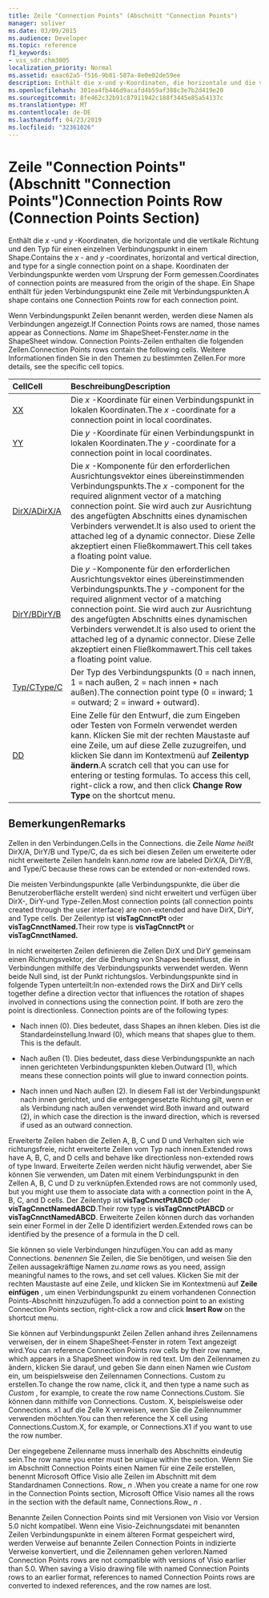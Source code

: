 ```yaml
---
title: Zeile "Connection Points" (Abschnitt "Connection Points")
manager: soliver
ms.date: 03/09/2015
ms.audience: Developer
ms.topic: reference
f1_keywords:
- vis_sdr.chm3005
localization_priority: Normal
ms.assetid: eaac62a5-f516-9b81-587a-8e0e02de59ee
description: Enthält die x-und y-Koordinaten, die horizontale und die vertikale Richtung und den Typ für einen einzelnen Verbindungspunkt in einem Shape. Koordinaten der Verbindungspunkte werden vom Ursprung der Form gemessen. Ein Shape enthält für jeden Verbindungspunkt eine Zeile mit Verbindungspunkten.
ms.openlocfilehash: 301ea4fb446d9acafd4b59af388c3e7b2d419e20
ms.sourcegitcommit: 8fe462c32b91c87911942c188f3445e85a54137c
ms.translationtype: MT
ms.contentlocale: de-DE
ms.lasthandoff: 04/23/2019
ms.locfileid: "32361026"
---
```

# <a name="connection-points-row-connection-points-section"></a><span data-ttu-id="f98c0-105">Zeile "Connection Points" (Abschnitt "Connection Points")</span><span class="sxs-lookup"><span data-stu-id="f98c0-105">Connection Points Row (Connection Points Section)</span></span>

<span data-ttu-id="f98c0-106">Enthält die *x* -und *y* -Koordinaten, die horizontale und die vertikale Richtung und den Typ für einen einzelnen Verbindungspunkt in einem Shape.</span><span class="sxs-lookup"><span data-stu-id="f98c0-106">Contains the  *x*  - and  *y*  -coordinates, horizontal and vertical direction, and type for a single connection point on a shape.</span></span> <span data-ttu-id="f98c0-107">Koordinaten der Verbindungspunkte werden vom Ursprung der Form gemessen.</span><span class="sxs-lookup"><span data-stu-id="f98c0-107">Coordinates of connection points are measured from the origin of the shape.</span></span> <span data-ttu-id="f98c0-108">Ein Shape enthält für jeden Verbindungspunkt eine Zeile mit Verbindungspunkten.</span><span class="sxs-lookup"><span data-stu-id="f98c0-108">A shape contains one Connection Points row for each connection point.</span></span> 
  
<span data-ttu-id="f98c0-109">Wenn Verbindungspunkt Zeilen benannt werden, werden diese Namen als Verbindungen angezeigt.</span><span class="sxs-lookup"><span data-stu-id="f98c0-109">If Connection Points rows are named, those names appear as Connections.</span></span> <span data-ttu-id="f98c0-110">*Name* im ShapeSheet-Fenster.</span><span class="sxs-lookup"><span data-stu-id="f98c0-110">*name*  in the ShapeSheet window.</span></span> <span data-ttu-id="f98c0-111">Connection Points-Zeilen enthalten die folgenden Zellen.</span><span class="sxs-lookup"><span data-stu-id="f98c0-111">Connection Points rows contain the following cells.</span></span> <span data-ttu-id="f98c0-112">Weitere Informationen finden Sie in den Themen zu bestimmten Zellen.</span><span class="sxs-lookup"><span data-stu-id="f98c0-112">For more details, see the specific cell topics.</span></span> 
  
|<span data-ttu-id="f98c0-113">**Cell**</span><span class="sxs-lookup"><span data-stu-id="f98c0-113">**Cell**</span></span>|<span data-ttu-id="f98c0-114">**Beschreibung**</span><span class="sxs-lookup"><span data-stu-id="f98c0-114">**Description**</span></span>|
|:-----|:-----|
|[<span data-ttu-id="f98c0-115">X</span><span class="sxs-lookup"><span data-stu-id="f98c0-115">X</span></span>](x-cell-connection-points-section.md) <br/> |<span data-ttu-id="f98c0-116">Die *x* -Koordinate für einen Verbindungspunkt in lokalen Koordinaten.</span><span class="sxs-lookup"><span data-stu-id="f98c0-116">The  *x*  -coordinate for a connection point in local coordinates.</span></span>  <br/> |
|[<span data-ttu-id="f98c0-117">Y</span><span class="sxs-lookup"><span data-stu-id="f98c0-117">Y</span></span>](y-cell-connection-points-section.md) <br/> |<span data-ttu-id="f98c0-118">Die *y* -Koordinate für einen Verbindungspunkt in lokalen Koordinaten.</span><span class="sxs-lookup"><span data-stu-id="f98c0-118">The  *y*  -coordinate for a connection point in local coordinates.</span></span>  <br/> |
|[<span data-ttu-id="f98c0-119">DirX/A</span><span class="sxs-lookup"><span data-stu-id="f98c0-119">DirX/A</span></span>](dirxa-cell-connection-points-section.md) <br/> |<span data-ttu-id="f98c0-120">Die *x* -Komponente für den erforderlichen Ausrichtungsvektor eines übereinstimmenden Verbindungspunkts.</span><span class="sxs-lookup"><span data-stu-id="f98c0-120">The  *x*  -component for the required alignment vector of a matching connection point.</span></span> <span data-ttu-id="f98c0-121">Sie wird auch zur Ausrichtung des angefügten Abschnitts eines dynamischen Verbinders verwendet.</span><span class="sxs-lookup"><span data-stu-id="f98c0-121">It is also used to orient the attached leg of a dynamic connector.</span></span> <span data-ttu-id="f98c0-122">Diese Zelle akzeptiert einen Fließkommawert.</span><span class="sxs-lookup"><span data-stu-id="f98c0-122">This cell takes a floating point value.</span></span>  <br/> |
|[<span data-ttu-id="f98c0-123">DirY/B</span><span class="sxs-lookup"><span data-stu-id="f98c0-123">DirY/B</span></span>](diryb-cell-connection-points-section.md) <br/> |<span data-ttu-id="f98c0-124">Die *y* -Komponente für den erforderlichen Ausrichtungsvektor eines übereinstimmenden Verbindungspunkts.</span><span class="sxs-lookup"><span data-stu-id="f98c0-124">The  *y*  -component for the required alignment vector of a matching connection point.</span></span> <span data-ttu-id="f98c0-125">Sie wird auch zur Ausrichtung des angefügten Abschnitts eines dynamischen Verbinders verwendet.</span><span class="sxs-lookup"><span data-stu-id="f98c0-125">It is also used to orient the attached leg of a dynamic connector.</span></span> <span data-ttu-id="f98c0-126">Diese Zelle akzeptiert einen Fließkommawert.</span><span class="sxs-lookup"><span data-stu-id="f98c0-126">This cell takes a floating point value.</span></span>  <br/> |
|[<span data-ttu-id="f98c0-127">Typ/C</span><span class="sxs-lookup"><span data-stu-id="f98c0-127">Type/C</span></span>](typec-cell-connection-points-section.md) <br/> |<span data-ttu-id="f98c0-128">Der Typ des Verbindungspunkts (0 = nach innen, 1 = nach außen, 2 = nach innen + nach außen).</span><span class="sxs-lookup"><span data-stu-id="f98c0-128">The connection point type (0 = inward; 1 = outward; 2 = inward + outward).</span></span>  <br/> |
|[<span data-ttu-id="f98c0-129">D</span><span class="sxs-lookup"><span data-stu-id="f98c0-129">D</span></span>](d-cell-connection-points-section.md) <br/> |<span data-ttu-id="f98c0-p106">Eine Zelle für den Entwurf, die zum Eingeben oder Testen von Formeln verwendet werden kann. Klicken Sie mit der rechten Maustaste auf eine Zeile, um auf diese Zelle zuzugreifen, und klicken Sie dann im Kontextmenü auf **Zeilentyp ändern**.</span><span class="sxs-lookup"><span data-stu-id="f98c0-p106">A scratch cell that you can use for entering or testing formulas. To access this cell, right-click a row, and then click **Change Row Type** on the shortcut menu.  </span></span><br/> |
   
## <a name="remarks"></a><span data-ttu-id="f98c0-132">Bemerkungen</span><span class="sxs-lookup"><span data-stu-id="f98c0-132">Remarks</span></span>

<span data-ttu-id="f98c0-133">Zellen in den Verbindungen.</span><span class="sxs-lookup"><span data-stu-id="f98c0-133">Cells in the Connections.</span></span> <span data-ttu-id="f98c0-134">die Zeile *Name heißt* DirX/A, DirY/B und Type/C, da es sich bei diesen Zeilen um erweiterte oder nicht erweiterte Zeilen handeln kann.</span><span class="sxs-lookup"><span data-stu-id="f98c0-134">*name*  row are labeled DirX/A, DirY/B, and Type/C because these rows can be extended or non-extended rows.</span></span> 
  
<span data-ttu-id="f98c0-135">Die meisten Verbindungspunkte (alle Verbindungspunkte, die über die Benutzeroberfläche erstellt werden) sind nicht erweitert und verfügen über DirX-, DirY-und Type-Zellen.</span><span class="sxs-lookup"><span data-stu-id="f98c0-135">Most connection points (all connection points created through the user interface) are non-extended and have DirX, DirY, and Type cells.</span></span> <span data-ttu-id="f98c0-136">Der Zeilentyp ist **visTagCnnctPt** oder **visTagCnnctNamed.**</span><span class="sxs-lookup"><span data-stu-id="f98c0-136">Their row type is **visTagCnnctPt** or **visTagCnnctNamed.**</span></span>
  
<span data-ttu-id="f98c0-p109">In nicht erweiterten Zeilen definieren die Zellen DirX und DirY gemeinsam einen Richtungsvektor, der die Drehung von Shapes beeinflusst, die in Verbindungen mithilfe des Verbindungspunkts verwendet werden. Wenn beide Null sind, ist der Punkt richtungslos. Verbindungspunkte sind in folgende Typen unterteilt:</span><span class="sxs-lookup"><span data-stu-id="f98c0-p109">In non-extended rows the DirX and DirY cells together define a direction vector that influences the rotation of shapes involved in connections using the connection point. If both are zero the point is directionless. Connection points are of the following types:</span></span>
  
- <span data-ttu-id="f98c0-p110">Nach innen (0). Dies bedeutet, dass Shapes an ihnen kleben. Dies ist die Standardeinstellung.</span><span class="sxs-lookup"><span data-stu-id="f98c0-p110">Inward (0), which means that shapes glue to them. This is the default.</span></span>
    
- <span data-ttu-id="f98c0-142">Nach außen (1). Dies bedeutet, dass diese Verbindungspunkte an nach innen gerichteten Verbindungspunkten kleben.</span><span class="sxs-lookup"><span data-stu-id="f98c0-142">Outward (1), which means these connection points will glue to inward connection points.</span></span>
    
- <span data-ttu-id="f98c0-143">Nach innen und Nach außen (2). In diesem Fall ist der Verbindungspunkt nach innen gerichtet, und die entgegengesetzte Richtung gilt, wenn er als Verbindung nach außen verwendet wird.</span><span class="sxs-lookup"><span data-stu-id="f98c0-143">Both inward and outward (2), in which case the direction is the inward direction, which is reversed if used as an outward connection.</span></span>
    
<span data-ttu-id="f98c0-144">Erweiterte Zeilen haben die Zellen A, B, C und D und Verhalten sich wie richtungsfreie, nicht erweiterte Zeilen vom Typ nach innen.</span><span class="sxs-lookup"><span data-stu-id="f98c0-144">Extended rows have A, B, C, and D cells and behave like directionless non-extended rows of type Inward.</span></span> <span data-ttu-id="f98c0-145">Erweiterte Zeilen werden nicht häufig verwendet, aber Sie können Sie verwenden, um Daten mit einem Verbindungspunkt in den Zellen A, B, C und D zu verknüpfen.</span><span class="sxs-lookup"><span data-stu-id="f98c0-145">Extended rows are not commonly used, but you might use them to associate data with a connection point in the A, B, C, and D cells.</span></span> <span data-ttu-id="f98c0-146">Der Zeilentyp ist **visTagCnnctPtABCD** oder **visTagCnnctNamedABCD**.</span><span class="sxs-lookup"><span data-stu-id="f98c0-146">Their row type is **visTagCnnctPtABCD** or **visTagCnnctNamedABCD**.</span></span> <span data-ttu-id="f98c0-147">Erweiterte Zeilen können durch das vorhanden sein einer Formel in der Zelle D identifiziert werden.</span><span class="sxs-lookup"><span data-stu-id="f98c0-147">Extended rows can be identified by the presence of a formula in the D cell.</span></span> 
  
 <span data-ttu-id="f98c0-148">Sie können so viele Verbindungen hinzufügen.</span><span class="sxs-lookup"><span data-stu-id="f98c0-148">You can add as many Connections.</span></span>  <span data-ttu-id="f98c0-149">*benennen* Sie Zeilen, die Sie benötigen, und weisen Sie den Zeilen aussagekräftige Namen zu.</span><span class="sxs-lookup"><span data-stu-id="f98c0-149">*name*  rows as you need, assign meaningful names to the rows, and set cell values.</span></span> <span data-ttu-id="f98c0-150">Klicken Sie mit der rechten Maustaste auf eine Zeile, und klicken Sie im Kontextmenü auf **Zeile einfügen** , um einen Verbindungspunkt zu einem vorhandenen Connection Points-Abschnitt hinzuzufügen.</span><span class="sxs-lookup"><span data-stu-id="f98c0-150">To add a connection point to an existing Connection Points section, right-click a row and click **Insert Row** on the shortcut menu.</span></span> 
  
<span data-ttu-id="f98c0-151">Sie können auf Verbindungspunkt Zeilen Zellen anhand ihres Zeilennamens verweisen, der in einem ShapeSheet-Fenster in rotem Text angezeigt wird.</span><span class="sxs-lookup"><span data-stu-id="f98c0-151">You can reference Connection Points row cells by their row name, which appears in a ShapeSheet window in red text.</span></span> <span data-ttu-id="f98c0-152">Um den Zeilennamen zu ändern, klicken Sie darauf, und geben Sie dann einen Namen wie *Custom* ein, um beispielsweise den Zeilennamen Connections. Custom zu erstellen.</span><span class="sxs-lookup"><span data-stu-id="f98c0-152">To change the row name, click it, and then type a name such as  *Custom*  , for example, to create the row name Connections.Custom.</span></span> <span data-ttu-id="f98c0-153">Sie können dann mithilfe von Connections. Custom. X, beispielsweise oder Connections. x1 auf die Zelle X verweisen, wenn Sie die Zeilennummer verwenden möchten.</span><span class="sxs-lookup"><span data-stu-id="f98c0-153">You can then reference the X cell using Connections.Custom.X, for example, or Connections.X1 if you want to use the row number.</span></span> 
  
<span data-ttu-id="f98c0-154">Der eingegebene Zeilenname muss innerhalb des Abschnitts eindeutig sein.</span><span class="sxs-lookup"><span data-stu-id="f98c0-154">The row name you enter must be unique within the section.</span></span> <span data-ttu-id="f98c0-155">Wenn Sie im Abschnitt Connection Points einen Namen für eine Zeile erstellen, benennt Microsoft Office Visio alle Zeilen im Abschnitt mit dem Standardnamen Connections. Row_ *n* .</span><span class="sxs-lookup"><span data-stu-id="f98c0-155">When you create a name for one row in the Connection Points section, Microsoft Office Visio names all the rows in the section with the default name, Connections.Row_ *n*  .</span></span> 
  
<span data-ttu-id="f98c0-p115">Benannte Zeilen Connection Points sind mit Versionen von Visio vor Version 5.0 nicht kompatibel. Wenn eine Visio-Zeichnungsdatei mit benannten Zeilen Verbindungspunkte in einem älteren Format gespeichert wird, werden Verweise auf benannte Zeilen Connection Points in indizierte Verweise konvertiert, und die Zeilennamen gehen verloren.</span><span class="sxs-lookup"><span data-stu-id="f98c0-p115">Named Connection Points rows are not compatible with versions of Visio earlier than 5.0. When saving a Visio drawing file with named Connection Points rows to an earlier format, references to named Connection Points rows are converted to indexed references, and the row names are lost.</span></span>
  

